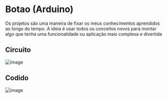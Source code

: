 # Botao (Arduino)
Os projetos são uma maneira de fixar os meus conhecimentos aprendidos ao longo do tempo. A ideia é usar todos os conceitos novos para montar algo que tenha uma funcionalidade ou aplicação mais complexa e divertida

## Circuito
![image](https://user-images.githubusercontent.com/105546921/200168718-bf2aafc1-88bf-4396-bbc8-32f3cc5f5bcf.png)

## Codido
![image](https://user-images.githubusercontent.com/105546921/200168619-8ca69bf0-8a9e-4420-930a-3315558b22bf.png)


